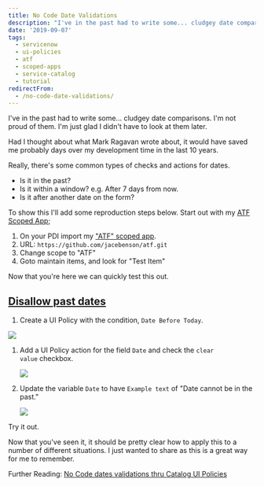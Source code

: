 ```yaml
---
title: No Code Date Validations
description: "I've in the past had to write some... cludgey date comparisons. I'm not proud of them. I'm just glad I didn't have to look at them later.\r\n\r\nHad I thought ab..."
date: '2019-09-07'
tags:
  - servicenow
  - ui-policies
  - atf
  - scoped-apps
  - service-catalog
  - tutorial
redirectFrom:
  - /no-code-date-validations/
---
```


<!--StartFragment-->

I've in the past had to write some... cludgey date comparisons. I'm not proud of them. I'm just glad I didn't have to look at them later.

Had I thought about what Mark Ragavan wrote about, it would have saved me probably days over my development time in the last 10 years.

Really, there's some common types of checks and actions for dates.

* Is it in the past?
* Is it within a window? e.g. After 7 days from now.
* Is it after another date on the form?

To show this I'll add some reproduction steps below. Start out with my [ATF Scoped App](https://atf.jace.pro/);

1. On your PDI import my ["ATF" scoped app](https://atf.jace.pro/).
2. URL: `https://github.com/jacebenson/atf.git`
3. Change scope to "ATF"
4. Goto maintain items, and look for "Test Item"

Now that you're here we can quickly test this out.

## [Disallow past dates](https://jace.pro/post/2019-09-06-no-code-date-validations/#disallow-past-dates)

1. Create a UI Policy with the condition, `Date Before Today`.

<!--EndFragment-->

![](/assets/images/no-code-date-validation-1-ui-policy.png)

<!--StartFragment-->

1. Add a UI Policy action for the field `Date` and check the `clear value` checkbox.

   ![](/assets/images/no-code-date-validation-2-ui-policy-action.png)
2. Update the variable `Date` to have `Example text` of "Date cannot be in the past."

   ![](/assets/images/no-code-date-validation-3-update-variable.png)

Try it out.

Now that you've seen it, it should be pretty clear how to apply this to a number of different situations. I just wanted to share as this is a great way for me to remember.

Further Reading: [No Code dates validations thru Catalog UI Policies](https://community.servicenow.com/community?id=community_article&sys_id=f61964aadbcb3fc85129a851ca9619eb)

<!--EndFragment-->